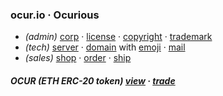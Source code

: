 
### ocur.io · Ocurious

- *(admin)* [corp](https://ccfs.sos.wa.gov/#/Dashboard) · [license](https://secure.dor.wa.gov/) · [copyright](https://eco.copyright.gov) · [trademark](https://www.uspto.gov/)
- *(tech)* [server](https://linode.com) · [domain](https://domains.google.com) with [emoji](name.com) · [mail](titan)
- *(sales)* [shop](https://opensea.io/ocurio) · [order](https://stripe.com/) · [ship](https://www.usps.com/business/web-tools-apis/documentation-updates.htm)

##### OCUR *(ETH ERC-20 token)* [view](https://etherscan.io/token/0x36950b34fE79C4AE047c646D2800e91a198b70fB) · [trade](https://app.uniswap.org/#/pool/103894)
